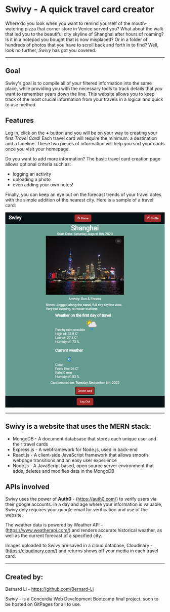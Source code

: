 # Swivy - A quick travel card creator 

Where do you look when you want to remind yourself of the mouth-watering pizza that corner store in Venice served you? What about the walk that led you to the beautiful city skyline of Shanghai after hours of roaming? Is it in a notepad you bought that is now misplaced? Or in a folder of hundreds of photos that you have to scroll back and forth in to find? Well, look no further, *Swivy* has got you covered.

---
## Goal

Swivy's goal is to compile all of *your* filtered information into the same place, while providing you with the necessary tools to track details that *you* want to remember years down the line. This website allows you to keep track of the most crucial information from your travels in a logical and quick to use method.
## Features
Log in, click on the **+** button and you will be on your way to creating your first *Travel Card*! Each travel card will require the minimum: a destination and a timeline. These two pieces of information will help you sort your cards once you visit your homepage.


Do you want to add more information? The basic travel card creation page allows optional criteria such as: 
- logging an activity
- uploading a photo
- even adding your own notes! 

Finally, you can keep an eye out on the forecast trends of your travel dates with the simple addition of the nearest city. Here is a sample of a travel card:

![sample of travel card, created in the latest MVP version of the site on 2022-09-06](client/src/images/SwivyEXAMPLEcard.png)

---
## Swivy is a website that uses the MERN stack:
- MongoDB - A document databsase that stores each unique user and their travel cards
- Express.js - A webframework for Node.js, used in back-end
- React.js - A client-side JavaScript framework that allows smooth webpage transitions and an easy user experience
- Node.js - A JavaScript based, open source server environment that adds, deletes and modifies data in the MongoDB

## APIs involved
Swivy uses the power of **Auth0** - (https://auth0.com/) to verify users via their google accounts. In a day and age where your information is valuable, Swivy only requires your google email for verification and use of the website.

The weather data is powered by Weather API - (https://www.weatherapi.com/) and renders accurate historical weather, as well as the current forecast of a specified city. 

Images uploaded to Swivy are saved in a cloud database, Cloudinary - (https://cloudinary.com/) and returns shows off your media in each travel card.

---
## Created by:
Bernard Li - https://github.com/Bernard-Li 

*Swivy* - is a Concordia Web Development Bootcamp final project, soon to be hosted on GitPages for all to use.


